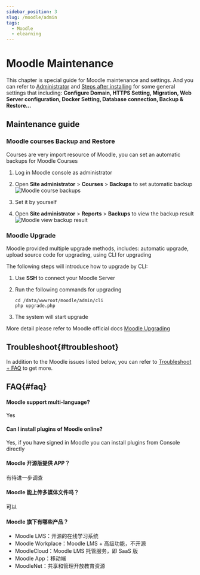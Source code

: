 ```yaml
---
sidebar_position: 3
slug: /moodle/admin
tags:
  - Moodle
  - elearning
---
```


# Moodle Maintenance

This chapter is special guide for Moodle maintenance and settings. And you can refer to [Administrator](../administrator) and [Steps after installing](../install/setup) for some general settings that including: **Configure Domain, HTTPS Setting, Migration, Web Server configuration, Docker Setting, Database connection, Backup & Restore...**  

## Maintenance guide

### Moodle courses Backup and Restore

Courses are very import resource of Moodle, you can set an automatic backups for Moodle Courses

1. Log in Moodle console as administrator  

2. Open **Site administrator** > **Courses** > **Backups** to set automatic backup
  ![Moodle course backups](https://libs.websoft9.com/Websoft9/DocsPicture/en/moodle/moodle-coursebk-websoft9.png)  

3. Set it by yourself  

4. Open **Site administrator** > **Reports** > **Backups** to view the backup result
  ![Moodle view backup result](https://libs.websoft9.com/Websoft9/DocsPicture/en/moodle/moodle-coursebkrp-websoft9.png)  

### Moodle Upgrade

Moodle provided multiple upgrade methods, includes: automatic upgrade, upload source code for upgrading, using CLI for upgrading

The following steps will introduce how to upgrade by CLI:

1. Use **SSH** to connect your Moodle Server

2. Run the following commands for upgrading
   ```
   cd /data/wwwroot/moodle/admin/cli
   php upgrade.php
   ```
3. The system will start upgrade

More detail please refer to Moodle official docs [Moodle Upgrading](https://docs.moodle.org/37/en/Upgrading)

## Troubleshoot{#troubleshoot}

In addition to the Moodle issues listed below, you can refer to [Troubleshoot + FAQ](../troubleshoot) to get more.  

## FAQ{#faq}

#### Moodle support multi-language?

Yes

#### Can I install plugins of Moodle online?

Yes, if you have signed in Moodle you can install plugins from Console directly

#### Moodle 开源版提供 APP？

有待进一步调查

#### Moodle 能上传多媒体文件吗？

可以

#### Moodle 旗下有哪些产品？

* Moodle LMS：开源的在线学习系统
* Moodle Workplace：Moodle LMS + 高级功能，不开源
* MoodleCloud：Moodle LMS 托管服务，即 SaaS 版
* Moodle App：移动端
* MoodleNet：共享和管理开放教育资源
